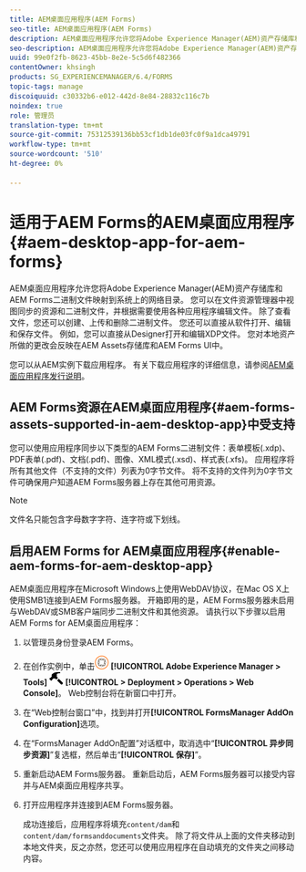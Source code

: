 ```yaml
---
title: AEM桌面应用程序(AEM Forms)
seo-title: AEM桌面应用程序(AEM Forms)
description: AEM桌面应用程序允许您将Adobe Experience Manager(AEM)资产存储库和AEM Forms二进制文件映射到系统上的网络目录。 了解有关AEM桌面应用程序中支持的资源以及如何启用AEM Forms for AEM桌面应用程序的更多信息。
seo-description: AEM桌面应用程序允许您将Adobe Experience Manager(AEM)资产存储库和AEM Forms二进制文件映射到系统上的网络目录。 了解有关AEM桌面应用程序中支持的资源以及如何启用AEM Forms for AEM桌面应用程序的更多信息。
uuid: 99e0f2fb-8623-45bb-8e2e-5c5d6f482366
contentOwner: khsingh
products: SG_EXPERIENCEMANAGER/6.4/FORMS
topic-tags: manage
discoiquuid: c30332b6-e012-442d-8e84-28832c116c7b
noindex: true
role: 管理员
translation-type: tm+mt
source-git-commit: 75312539136bb53cf1db1de03fc0f9a1dca49791
workflow-type: tm+mt
source-wordcount: '510'
ht-degree: 0%

---
```



# 适用于AEM Forms的AEM桌面应用程序{#aem-desktop-app-for-aem-forms}

AEM桌面应用程序允许您将Adobe Experience Manager(AEM)资产存储库和AEM Forms二进制文件映射到系统上的网络目录。 您可以在文件资源管理器中视图同步的资源和二进制文件，并根据需要使用各种应用程序编辑文件。 除了查看文件，您还可以创建、上传和删除二进制文件。 您还可以直接从软件打开、编辑和保存文件。 例如，您可以直接从Designer打开和编辑XDP文件。 您对本地资产所做的更改会反映在AEM Assets存储库和AEM Forms UI中。

您可以从AEM实例下载应用程序。 有关下载应用程序的详细信息，请参阅[AEM桌面应用程序发行说明](https://helpx.adobe.com/experience-manager/desktop-app/release-notes.html)。

## AEM Forms资源在AEM桌面应用程序{#aem-forms-assets-supported-in-aem-desktop-app}中受支持

您可以使用应用程序同步以下类型的AEM Forms二进制文件：表单模板(.xdp)、PDF表单(.pdf)、文档(.pdf)、图像、XML模式(.xsd)、样式表(.xfs)。 应用程序将所有其他文件（不支持的文件）列表为0字节文件。 将不支持的文件列为0字节文件可确保用户知道AEM Forms服务器上存在其他可用资源。

>[!NOTE]
>
>文件名只能包含字母数字字符、连字符或下划线。

## 启用AEM Forms for AEM桌面应用程序{#enable-aem-forms-for-aem-desktop-app}

AEM桌面应用程序在Microsoft Windows上使用WebDAV协议，在Mac OS X上使用SMB1连接到AEM Forms服务器。 开箱即用的是，AEM Forms服务器未启用与WebDAV或SMB客户端同步二进制文件和其他资源。 请执行以下步骤以启用AEM Forms for AEM桌面应用程序：

1. 以管理员身份登录AEM Forms。
1. 在创作实例中，单击![adobeexperiencemanager](assets/adobeexperiencemanager.png) **[!UICONTROL Adobe Experience Manager > Tools]** ![ hammer](assets/hammer.png) **[!UICONTROL > Deployment > Operations > Web Console]**。 Web控制台将在新窗口中打开。
1. 在“Web控制台窗口”中，找到并打开&#x200B;**[!UICONTROL FormsManager AddOn Configuration]**&#x200B;选项。
1. 在“FormsManager AddOn配置”对话框中，取消选中“**[!UICONTROL 异步同步资源]**”复选框，然后单击“**[!UICONTROL 保存]**”。
1. 重新启动AEM Forms服务器。 重新启动后，AEM Forms服务器可以接受内容并与AEM桌面应用程序共享。
1. 打开应用程序并连接到AEM Forms服务器。

   成功连接后，应用程序将填充`content/dam`和`content/dam/formsanddocuments`文件夹。 除了将文件从上面的文件夹移动到本地文件夹，反之亦然，您还可以使用应用程序在自动填充的文件夹之间移动内容。

